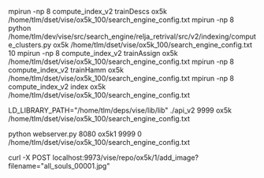 mpirun -np 8 compute_index_v2 trainDescs ox5k /home/tlm/dset/vise/ox5k_100/search_engine_config.txt
mpirun -np 8 python /home/tlm/dev/vise/src/search_engine/relja_retrival/src/v2/indexing/compute_clusters.py ox5k /home/tlm/dset/vise/ox5k_100/search_engine_config.txt 10
mpirun -np 8 compute_index_v2 trainAssign ox5k /home/tlm/dset/vise/ox5k_100/search_engine_config.txt
mpirun -np 8 compute_index_v2 trainHamm ox5k /home/tlm/dset/vise/ox5k_100/search_engine_config.txt
mpirun -np 8 compute_index_v2 index ox5k /home/tlm/dset/vise/ox5k_100/search_engine_config.txt

LD_LIBRARY_PATH="/home/tlm/deps/vise/lib/lib" ./api_v2 9999 ox5k /home/tlm/dset/vise/ox5k_100/search_engine_config.txt

python webserver.py 8080 ox5k1 9999 0 /home/tlm/dset/vise/ox5k_100/search_engine_config.txt


curl -X POST localhost:9973/vise/repo/ox5k/1/add_image?filename="all_souls_00001.jpg"


